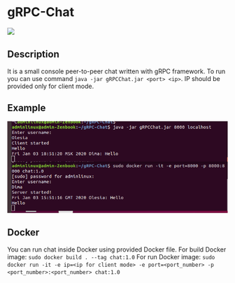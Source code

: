 # gRPC-Chat
![](https://travis-ci.com/DmiitriyJarosh/gRPC-Chat.svg?branch=master)
## Description
It is a small console peer-to-peer chat written with gRPC framework.
To run you can use command `java -jar gRPCChat.jar <port> <ip>`. IP should be provided only for client mode.

## Example
![](https://github.com/DmiitriyJarosh/gRPC-Chat/raw/master/example.png)

## Docker
You can run chat inside Docker using provided Docker file.
For build Docker image: `sudo docker build . --tag chat:1.0`
For run Docker image: `sudo docker run -it -e ip=<ip for client mode> -e port=<port_number> -p <port_number>:<port_number> chat:1.0`
